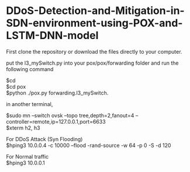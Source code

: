 # DDoS-Detection-and-Mitigation-in-SDN-environment-using-POX-and-LSTM-DNN-model

First clone the repository or download the files directly to your computer.

put the l3_mySwitch.py into your pox/pox/forwarding folder and run the following command

$cd  
$cd pox  
$python ./pox.py forwarding.l3_mySwitch. 

in another terminal,

$sudo mn –switch ovsk –topo tree,depth=2,fanout=4 –controller=remote,ip=127.0.0.1,port=6633  
$xterm h2, h3  


For DDoS Attack (Syn Flooding)  
$hping3 10.0.0.4 -c 10000 –flood -rand-source -w 64 -p 0 -S -d 120  

For Normal traffic  
$hping3 10.0.0.1   
